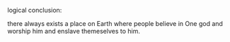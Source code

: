 logical conclusion:

there always exists a place on Earth where people believe in One god and worship him and enslave themeselves to him.
